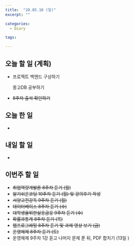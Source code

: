 ```yaml
---
title:  "20.05.10 (일)"
excerpt: ""

categories:
  - Diary

tags:

---
```


## 오늘 할 일 (계획)

- 프로젝트 백엔드 구상하기

  몽고DB 공부하기

- ~~8주차 출석 확인하기~~


## 오늘 한 일

- 

## 내일 할 일

- 



## 이번주 할 일

- ~~취업역량개발론 8주차 듣기 (월)~~
- ~~알기쉬운코딩 10주차 듣기 (월) 및 강의후기 작성~~
- ~~서양고전강독 9주차 듣기 (월)~~
- ~~데이터베이스 8주차 듣기 (수)~~
- ~~대학생을위한실용금융 9주차 듣기 (수)~~
- ~~확률과통계 8주차 듣기 (목)~~
- ~~웹프로그래밍 8주차 듣기 및 과제 영상 보기 (금)~~
- ~~운영체제 8주차 듣기 (토)~~
- 운영체제 9주차 1강 듣고 나머지 문제 푼 뒤, PDF 합치기 (13일 )

